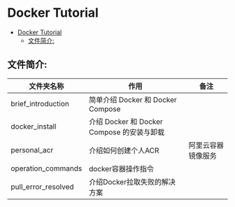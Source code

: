 # Docker Tutorial

- [Docker Tutorial](#docker-tutorial)
  - [文件简介:](#文件简介)

## 文件简介:

| 文件夹名称                | 作用                                    | 备注                        |
|-------------------------|-----------------------------------------|-----------------------------|
| brief_introduction      | 简单介绍 Docker 和 Docker Compose         |                             |
| docker_install          | 介绍 Docker 和 Docker Compose 的安装与卸载 |                             |
| personal_acr            | 介绍如何创建个人ACR                        | 阿里云容器镜像服务             |
| operation_commands      | docker容器操作指令                        |                             |
| pull_error_resolved     | 介绍Docker拉取失败的解决方案                |                             |


